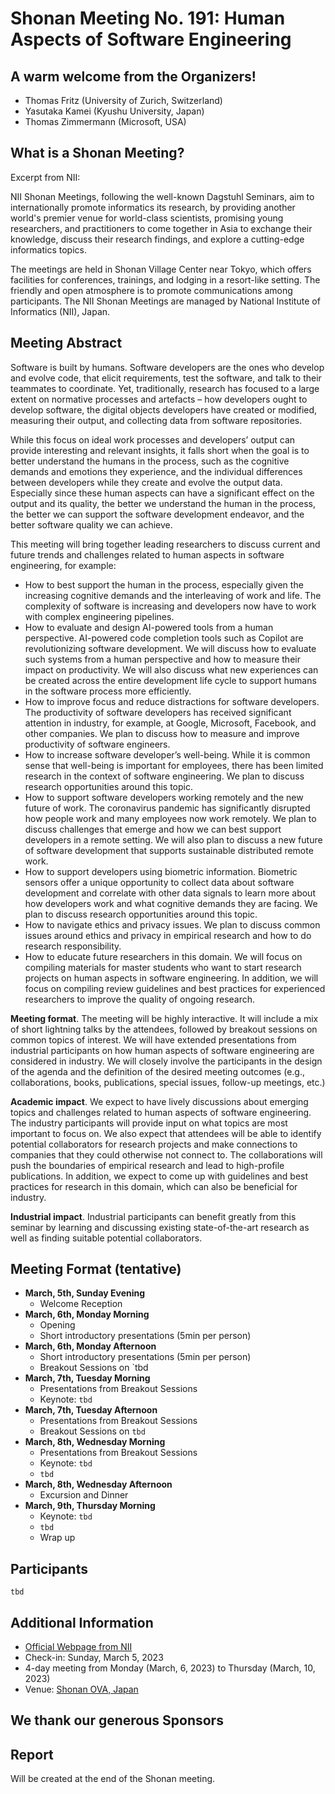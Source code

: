 # Shonan Meeting No. 191: Human Aspects of Software Engineering

## A warm welcome from the Organizers!
* Thomas Fritz (University of Zurich, Switzerland)
* Yasutaka Kamei (Kyushu University, Japan)
* Thomas Zimmermann (Microsoft, USA)


## What is a Shonan Meeting?
Excerpt from NII:

NII Shonan Meetings, following the well-known Dagstuhl Seminars, aim to internationally promote informatics its research, by providing another world's premier venue for world-class scientists, promising young researchers, and practitioners to come together in Asia to exchange their knowledge, discuss their research findings, and explore a cutting-edge informatics topics.

The meetings are held in Shonan Village Center near Tokyo, which offers facilities for conferences, trainings, and lodging in a resort-like setting. The friendly and open atmosphere is to promote communications among participants. The NII Shonan Meetings are managed by National Institute of Informatics (NII), Japan.

## Meeting Abstract
Software is built by humans. Software developers are the ones who develop and evolve code, that elicit requirements, test the software, and talk to their teammates to coordinate. Yet, traditionally, research has focused to a large extent on normative processes and artefacts – how developers ought to develop software, the digital objects developers have created or modified, measuring their output, and collecting data from software repositories.

While this focus on ideal work processes and developers’ output can provide interesting and relevant insights, it falls short when the goal is to better understand the humans in the process, such as the cognitive demands and emotions they experience, and the individual differences between developers while they create and evolve the output data. Especially since these human aspects can have a significant effect on the output and its quality, the better we understand the human in the process, the better we can support the software development endeavor, and the better software quality we can achieve.

This meeting will bring together leading researchers to discuss current and future trends and challenges related to human aspects in software engineering, for example:
* How to best support the human in the process, especially given the increasing cognitive demands and the interleaving of work and life. The complexity of software is increasing and developers now have to work with complex engineering pipelines.
* How to evaluate and design AI-powered tools from a human perspective. AI-powered code completion tools such as Copilot are revolutionizing software development. We will discuss how to evaluate such systems from a human perspective and how to measure their impact on productivity. We will also discuss what new experiences can be created across the entire development life cycle to support humans in the software process more efficiently.
* How to improve focus and reduce distractions for software developers. The productivity of software developers has received significant attention in industry, for example, at Google, Microsoft, Facebook, and other companies. We plan to discuss how to measure and improve productivity of software engineers.
* How to increase software developer’s well-being. While it is common sense that well-being is important for employees, there has been limited research in the context of software engineering. We plan to discuss research opportunities around this topic.
* How to support software developers working remotely and the new future of work. The coronavirus pandemic has significantly disrupted how people work and many employees now work remotely. We plan to discuss challenges that emerge and how we can best support developers in a remote setting. We will also plan to discuss a new future of software development that supports sustainable distributed remote work.
* How to support developers using biometric information. Biometric sensors offer a unique opportunity to collect data about software development and correlate with other data signals to learn more about how developers work and what cognitive demands they are facing. We plan to discuss research opportunities around this topic.
* How to navigate ethics and privacy issues. We plan to discuss common issues around ethics and privacy in empirical research and how to do research responsibility.
* How to educate future researchers in this domain. We will focus on compiling materials for master students who want to start research projects on human aspects in software engineering. In addition, we will focus on compiling review guidelines and best practices for experienced researchers to improve the quality of ongoing research.

**Meeting format**. The meeting will be highly interactive. It will include a mix of short lightning talks by the attendees, followed by breakout sessions on common topics of interest. We will have extended presentations from industrial participants on how human aspects of software engineering are considered in industry. We will closely involve the participants in the design of the agenda and the definition of the desired meeting outcomes (e.g., collaborations, books, publications, special issues, follow-up meetings, etc.)

**Academic impact**. We expect to have lively discussions about emerging topics and challenges related to human aspects of software engineering. The industry participants will provide input on what topics are most important to focus on. We also expect that attendees will be able to identify potential collaborators for research projects and make connections to companies that they could otherwise not connect to. The collaborations will push the boundaries of empirical research and lead to high-profile publications. In addition, we expect to come up with guidelines and best practices for research in this domain, which can also be beneficial for industry.

**Industrial impact**. Industrial participants can benefit greatly from this seminar by learning and discussing existing state-of-the-art research as well as finding suitable potential collaborators.

## Meeting Format (tentative)
* **March, 5th, Sunday Evening**
  * Welcome Reception
* **March, 6th, Monday Morning**
  * Opening
  * Short introductory presentations (5min per person)
* **March, 6th, Monday Afternoon**
  * Short introductory presentations (5min per person)
  * Breakout Sessions on `tbd
* **March, 7th, Tuesday Morning**
  * Presentations from Breakout Sessions
  * Keynote: `tbd`
* **March, 7th, Tuesday Afternoon**
  * Presentations from Breakout Sessions
  * Breakout Sessions on `tbd`
* **March, 8th, Wednesday Morning**
  * Presentations from Breakout Sessions
  * Keynote: `tbd`
  * `tbd`
* **March, 8th, Wednesday Afternoon**
  * Excursion and Dinner
* **March, 9th, Thursday Morning**
  * Keynote: `tbd`
  * `tbd`
  * Wrap up

## Participants
`tbd`

## Additional Information
* [Official Webpage from NII](https://shonan.nii.ac.jp/seminars/191/)
* Check-in: Sunday, March 5, 2023
* 4-day meeting from Monday (March, 6, 2023) to Thursday (March, 10, 2023)
* Venue: [Shonan OVA, Japan](http://shonan-ova.jp/)

## We thank our generous Sponsors

## Report
Will be created at the end of the Shonan meeting.
